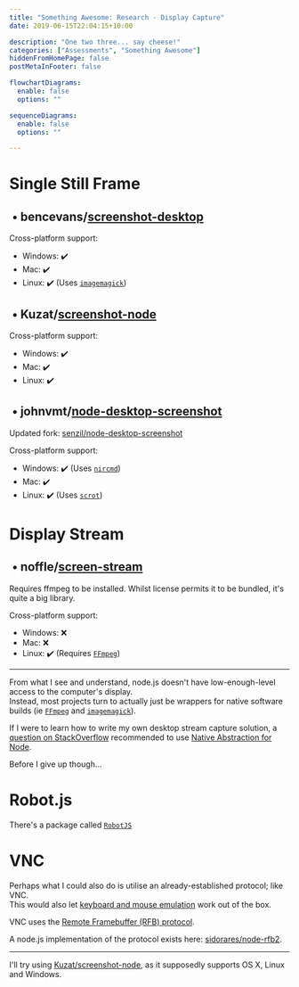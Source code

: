 ```yaml
---
title: "Something Awesome: Research - Display Capture"
date: 2019-06-15T22:04:15+10:00

description: "One two three... say cheese!"
categories: ["Assessments", "Something Awesome"]
hiddenFromHomePage: false
postMetaInFooter: false

flowchartDiagrams:
  enable: false
  options: ""

sequenceDiagrams: 
  enable: false
  options: ""

---
```


# Single Still Frame

## &nbsp;&bull; bencevans/[screenshot-desktop](https://github.com/bencevans/screenshot-desktop)

Cross-platform support:

* Windows: ✔️
* Mac: ✔️
* Linux: ✔️ (Uses [`imagemagick`](https://imagemagick.org))

## &nbsp;&bull; Kuzat/[screenshot-node](https://github.com/Kuzat/screenshot-node)

Cross-platform support:

* Windows: ✔️
* Mac: ✔️
* Linux: ✔️

## &nbsp;&bull; johnvmt/[node-desktop-screenshot](https://github.com/johnvmt/node-desktop-screenshot)

Updated fork: [senzil/node-desktop-screenshot](https://github.com/senzil/node-desktop-screenshot)

Cross-platform support:

* Windows: ✔️ (Uses [`nircmd`](https://www.nirsoft.net/utils/nircmd.html))
* Mac: ✔️
* Linux: ✔️ (Uses [`scrot`](https://en.wikipedia.org/wiki/Scrot))

# Display Stream

## &nbsp;&bull; noffle/[screen-stream](https://github.com/noffle/screen-stream)

Requires ffmpeg to be installed. Whilst license permits it to be bundled, it's quite a big library.

Cross-platform support:

* Windows: ❌
* Mac: ❌
* Linux: ✔️ (Requires [`FFmpeg`](https://ffmpeg.org))

---


From what I see and understand, node.js doesn't have low-enough-level access to the computer's display.  
Instead, most projects turn to actually just be wrappers for native software builds (ie [`FFmpeg`](https://ffmpeg.org) and [`imagemagick`](https://imagemagick.org)).  

If I were to learn how to write my own desktop stream capture solution, a [question on StackOverflow](https://stackoverflow.com/q/49607791) recommended to use [Native Abstraction for Node](https://github.com/nodejs/nan).  

Before I give up though...

# Robot.js

There's a package called [`RobotJS`](https://robotjs.io/)


# VNC

Perhaps what I could also do is utilise an already-established protocol; like VNC.  
This would also let [keyboard and mouse emulation](../something-awesome-research-keyboard-mouse-emulation) work out of the box.

VNC uses the [Remote Framebuffer (RFB) protocol](https://www.iana.org/assignments/rfb/rfb.xhtml).  

A node.js implementation of the protocol exists here: [sidorares/node-rfb2](https://github.com/sidorares/node-rfb2).

<!-- * Client: https://www.npmjs.com/package/peer-vnc
* Server: https://github.com/megamsys/vnc_server -->

---

I'll try using [Kuzat/screenshot-node](https://github.com/Kuzat/screenshot-node), as it supposedly supports OS X, Linux and Windows.
